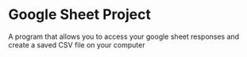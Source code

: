 # Google Sheet Project
 A program that allows you to access your google sheet responses and create a saved CSV file on your computer
